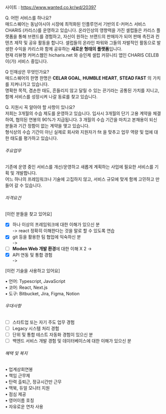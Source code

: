 사이트 : https://www.wanted.co.kr/wd/20397

Q. 어떤 서비스를 하나요?  
매드스퀘어는 동남아시아 시장에 최적화된 인플루언서 기반의 E-커머스 서비스 CHARIS (카리스)를 운영하고 있습니다. 
온라인상의 영향력을 가진 셀럽들은 카리스 플랫폼을 통해 브랜드를 경험하고, 자신이 원하는 브랜드의 판매자가 되어 판매 촉진과 컨텐츠 제작 및 공유 활동을 합니다.
셀럽들의 온라인 파워와 그들의 자발적인 활동으로 발생한 수익을 카리스와 함께 공유하는 **새로운 형태의 플랫폼**입니다.  
현재 리뷰형 커머스웹인 hicharis.net 와 승인제 셀럽 커뮤니티 앱인 CHARIS CELEB 이(가) 서비스 중입니다.  
  
Q 인재상은 무엇인가요?  
매드스퀘어의 한명 한명은 **CELAR GOAL**, **HUMBLE HEART**, **STEAD FAST** 의 가치를 지켜나가고 있습니다.  
명확한 목적, 겸손한 태도, 흔들리지 않고 달릴 수 있는 끈기라는 공통된 가치를 지니고, 함께 서비스를 성장시켜 나갈 동료를 찾고 있습니다.  
  
Q. 지원시 꼭 알아야 할 사항이 있나요?  
저희는 3개월의 수습 제도를 운영하고 있습니다. 입사시 3개월의 단기 고용 계약을 체결하여, 협의된 연봉의 90%가 지급됩니다. 3 개월의 수습 기간을 마치고 본채용이 되신 분들과 기간 정함이 없는 계약을 맺고 있습니다.  
형식상의 수습 기간이 아닌 실제로 회사와 지원자가 fit 을 맞추고 업무 역량 및 업에 대한 태도를 평가하고 있습니다.

###### 주요업무

기존에 운영 중인 서비스를 개선/운영하고 새롭게 계획하는 사업에 필요한 서비스를 기획 및 개발합니다.  
어느 하나의 프레임워크나 기술에 고집하지 않고, 서비스 규모에 맞게 함께 고민하고 만들어 갈 수 있습니다.

###### 자격요건

[이런 분들을 찾고 있어요]  
  
- [x] 하나 이상의 프레임워크에 대한 이해가 있으신 분  
	-> react 정확히 이해한다는 것을 말로 할 수 있도록 연습 
- [x] git 등을 활용한 팀 협업에 익숙하신 분  
	-> 
- [ ] **Moden Web 개발 환경**에 대한 이해  X 2 
	-> 
- [x] API 연동 및 통합 경험  
	-> 
  
[이런 기술을 사용하고 있어요]  
  
• 언어: Typescript, JavaScript  
• 코어: React, Next.js  
• 도구: Bitbucket, Jira, Figma, Notion

###### 우대사항

- [ ] 스타트업 또는 자기 주도 업무 경험  
- [ ] Legacy 시스템 처리 경험  
- [ ] 단위 및 통합 테스트 자동화 경험이 있으신 분  
- [ ] 백엔드 서비스 개발 경험 및 데이터베이스에 대한 이해가 있으신 분

###### 혜택 및 복지

• 업계상회연봉  
• 책임 근무제  
• 탄력 출퇴근, 정규시간만 근무  
• 맥북, 듀얼 모니터 지원  
• 점심 제공  
• 영어이름 호칭  
• 자유로운 연차 사용